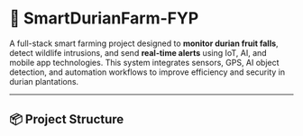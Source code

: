 # 🍃 SmartDurianFarm-FYP

A full-stack smart farming project designed to **monitor durian fruit falls**, detect wildlife intrusions, and send **real-time alerts** using IoT, AI, and mobile app technologies. This system integrates sensors, GPS, AI object detection, and automation workflows to improve efficiency and security in durian plantations.

---

## 📦 Project Structure

